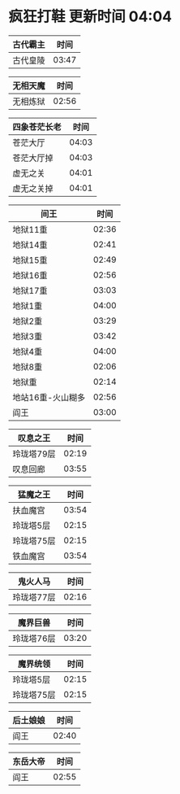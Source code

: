 # 疯狂打鞋 更新时间 04:04

| 古代霸主   | 时间    |
|--------|-------|
| 古代皇陵 | 03:47 |

| 无相天魔   | 时间    |
|--------|-------|
| 无相炼狱 | 02:56 |

| 四象苍茫长老   | 时间    |
|--------|-------|
| 苍茫大厅 | 04:03 |
| 苍茫大厅掉 | 04:03 |
| 虚无之关 | 04:01 |
| 虚无之关掉 | 04:01 |

| 间王   | 时间    |
|--------|-------|
| 地狱11重 | 02:36 |
| 地狱14重 | 02:41 |
| 地狱15重 | 02:49 |
| 地狱16重 | 02:56 |
| 地狱17重 | 03:03 |
| 地狱1重 | 04:00 |
| 地狱2重 | 03:29 |
| 地狱3重 | 03:42 |
| 地狱4重 | 04:00 |
| 地狱8重 | 02:06 |
| 地狱重 | 02:14 |
| 地站16重-火山糊多 | 02:56 |
| 阎王 | 03:00 |

| 叹息之王   | 时间    |
|--------|-------|
| 玲珑塔79层 | 02:19 |
| 叹息回廊 | 03:55 |

| 猛魔之王   | 时间    |
|--------|-------|
| 扶血魔宫 | 03:54 |
| 玲珑塔5层 | 02:15 |
| 玲珑塔75层 | 02:15 |
| 铁血魔宫 | 03:54 |

| 鬼火人马   | 时间    |
|--------|-------|
| 玲珑塔77层 | 02:16 |

| 魔界巨兽   | 时间    |
|--------|-------|
| 玲珑塔76层 | 03:20 |

| 魔界统领   | 时间    |
|--------|-------|
| 玲珑塔5层 | 02:15 |
| 玲珑塔75层 | 02:15 |

| 后土娘娘   | 时间    |
|--------|-------|
| 阎王 | 02:40 |

| 东岳大帝   | 时间    |
|--------|-------|
| 阎王 | 02:55 |